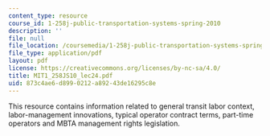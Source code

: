 ```yaml
---
content_type: resource
course_id: 1-258j-public-transportation-systems-spring-2010
description: ''
file: null
file_location: /coursemedia/1-258j-public-transportation-systems-spring-2010/873c4ae6d8990212a89243de16295c8e_MIT1_258JS10_lec24.pdf
file_type: application/pdf
layout: pdf
license: https://creativecommons.org/licenses/by-nc-sa/4.0/
title: MIT1_258JS10_lec24.pdf
uid: 873c4ae6-d899-0212-a892-43de16295c8e
---
```

This resource contains information related to general transit labor context, labor-management innovations, typical operator contract terms, part-time operators and MBTA management rights legislation. 